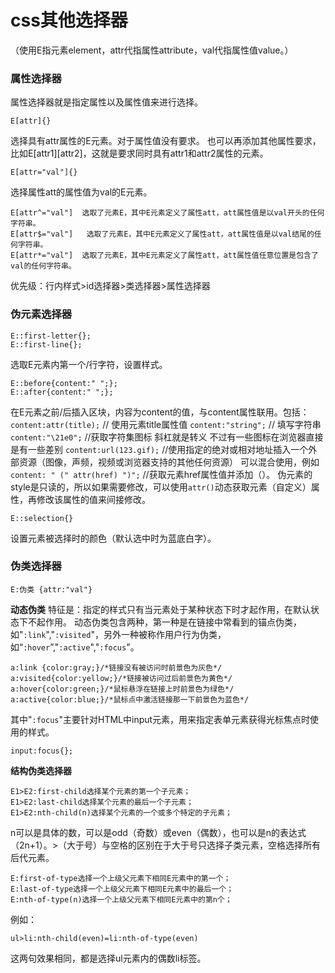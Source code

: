 css其他选择器
===================
（使用E指元素element，attr代指属性attribute，val代指属性值value。）
###  属性选择器
属性选择器就是指定属性以及属性值来进行选择。


    E[attr]{}
选择具有attr属性的E元素。对于属性值没有要求。
也可以再添加其他属性要求，比如E[attr1][attr2]，这就是要求同时具有attr1和attr2属性的元素。

    E[attr="val"]{}
选择属性att的属性值为val的E元素。

    E[attr^="val"]	选取了元素E，其中E元素定义了属性att，att属性值是以val开头的任何字符串。
    E[attr$="val"]	 选取了元素E，其中E元素定义了属性att，att属性值是以val结尾的任何字符串。
    E[attr*="val"]	选取了元素E，其中E元素定义了属性att，att属性值任意位置是包含了val的任何字符串。


优先级：行内样式>id选择器>类选择器>属性选择器

###  伪元素选择器

    E::first-letter{};
    E::first-line{};
选取E元素内第一个/行字符，设置样式。

    E::before{content:" ";};
    E::after{content:" ";};   
在E元素之前/后插入区块，内容为content的值，与content属性联用。包括：
`content:attr(title);` // 使用元素title属性值
`content:"string";` // 填写字符串
`content:"\21e0";` //获取字符集图标 斜杠就是转义 不过有一些图标在浏览器直接是有一些差别
`content:url(123.gif);` //使用指定的绝对或相对地址插入一个外部资源（图像，声频，视频或浏览器支持的其他任何资源）
可以混合使用，例如`content: " (" attr(href) ")";` //获取元素href属性值并添加（）。
伪元素的style是只读的，所以如果需要修改，可以使用`attr()`动态获取元素（自定义）属性，再修改该属性的值来间接修改。

    E::selection{}
设置元素被选择时的颜色（默认选中时为蓝底白字）。

###  伪类选择器

    E:伪类 {attr:"val"}
**动态伪类**
特征是：指定的样式只有当元素处于某种状态下时才起作用，在默认状态下不起作用。
动态伪类包含两种，第一种是在链接中常看到的锚点伪类，如"`:link`","`:visited`"，另外一种被称作用户行为伪类，如“`:hover`”,"`:active`","`:focus`"。

	a:link {color:gray;}/*链接没有被访问时前景色为灰色*/
	a:visited{color:yellow;}/*链接被访问过后前景色为黄色*/
	a:hover{color:green;}/*鼠标悬浮在链接上时前景色为绿色*/
	a:active{color:blue;}/*鼠标点中激活链接那一下前景色为蓝色*/
其中"`:focus`"主要针对HTML中input元素，用来指定表单元素获得光标焦点时使用的样式。

    input:focus{};


**结构伪类选择器**

    E1>E2:first-child选择某个元素的第一个子元素；
    E1>E2:last-child选择某个元素的最后一个子元素；
    E1>E2:nth-child(n)选择某个元素的一个或多个特定的子元素；
n可以是具体的数，可以是odd（奇数）或even（偶数），也可以是n的表达式（2n+1）。>（大于号）与空格的区别在于大于号只选择子类元素，空格选择所有后代元素。
    
    E:first-of-type选择一个上级父元素下相同E元素中的第一个；
    E:last-of-type选择一个上级父元素下相同E元素中的最后一个；
    E:nth-of-type(n)选择一个上级父元素下相同E元素中的第n个；
例如：

    ul>li:nth-child(even)=li:nth-of-type(even)
这两句效果相同，都是选择ul元素内的偶数li标签。




